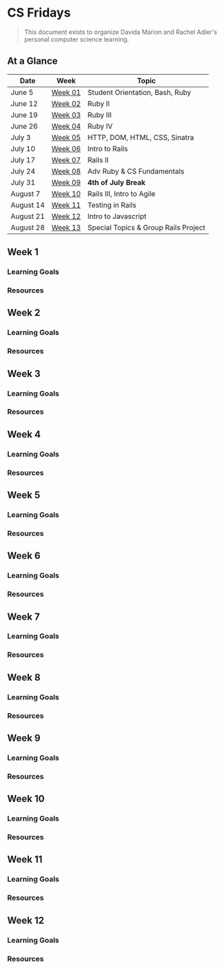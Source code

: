 # CS Fridays

> This document exists to organize Davida Marion and Rachel Adler's personal computer science learning.

## At a Glance

| Date    | Week                | Topic
|---------|---------------------|-----------------------------------------
| June 5  | [Week 01](#week-1)  | Student Orientation, Bash, Ruby
| June 12  | [Week 02](#week-2)  | Ruby II
| June 19  | [Week 03](#week-3)  | Ruby III
| June 26  | [Week 04](#week-4)  | Ruby IV
| July 3  | [Week 05](#week-5)  | HTTP, DOM, HTML, CSS, Sinatra
| July 10  | [Week 06](#week-6)  | Intro to Rails
| July 17  | [Week 07](#week-7)  | Rails II
| July 24  | [Week 08](#week-8)  | Adv Ruby & CS Fundamentals
| July 31  | [Week 09](#week-9)  | __4th of July Break__
| August 7 | [Week 10](#week-10)  | Rails III, Intro to Agile
| August 14 | [Week 11](#week-11) | Testing in Rails
| August 21 | [Week 12](#week-12) | Intro to Javascript
| August 28 | [Week 13](#week-13) | Special Topics & Group Rails Project

## Week 1
### Learning Goals
### Resources

## Week 2
### Learning Goals
### Resources

## Week 3
### Learning Goals
### Resources

## Week 4
### Learning Goals
### Resources

## Week 5
### Learning Goals
### Resources

## Week 6
### Learning Goals
### Resources

## Week 7
### Learning Goals
### Resources

## Week 8
### Learning Goals
### Resources

## Week 9
### Learning Goals
### Resources

## Week 10
### Learning Goals
### Resources

## Week 11
### Learning Goals
### Resources

## Week 12
### Learning Goals
### Resources
